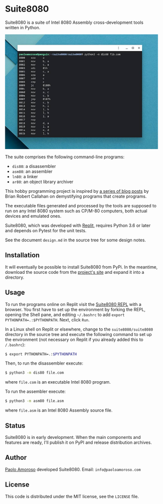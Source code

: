 # Suite8080

Suite8080 is a suite of Intel 8080 Assembly cross-development tools written in Python.

![Disassembler output](suite8080.jpg)

The suite comprises the following command-line programs:

* `dis80`: a disassembler
* `asm80`: an assembler
* `ln80`: a linker
* `ar80`: an object library archiver

This hobby programming project is inspired by [a series of blog posts](https://briancallahan.net/blog/20210407.html) by Brian Robert Callahan on demystifying programs that create programs.

The executable files generated and processed by the tools are supposed to run on any Intel 8080 system such as CP/M-80 computers, both actual devices and emulated ones.

Suite8080, which was developed with [Replit](https://replit.com), requires Python 3.6 or later and depends on Pytest for the unit tests.

See the document `design.md` in the source tree for some design notes.


## Installation

It will eventually be possible to install Suite8080 from PyPi. In the meantime, download the source code from the [project's site](https://github.com/pamoroso/suite8080) and expand it into a directory.


## Usage

To run the programs online on Replit visit the [Suite8080 REPL](https://replit.com/@PaoloAmoroso/suite8080) with a browser. You first have to set up the environment by forking the REPL, opening the Shell pane, and editing `~/.bashrc` to add `export PYTHONPATH=.:$PYTHONPATH`. Next, click `Run`.

In a Linux shell on Replit or elsewhere, change to the `suite8080/suite8080` directory in the source tree and execute the following command to set up the environment (not necessary on Replit if you already added this to `/.bashrc`):
```bash
$ export PYTHONPATH=.:$PYTHONPATH
```
Then, to run the disassembler execute:

```bash
$ python3 -m dis80 file.com
```

where `file.com` is an executable Intel 8080 program.

To run the assembler execute:
```bash
$ python3 -m asm80 file.asm
```
where `file.asm` is an Intel 8080 Assembly source file.


## Status

Suite8080 is in early development. When the main components and features are ready, I'll publish it on PyPI and release distribution archives.


## Author

[Paolo Amoroso](https://www.paoloamoroso.com/) developed Suite8080. Email: `info@paoloamoroso.com`


## License

This code is distributed under the MIT license, see the `LICENSE` file.
